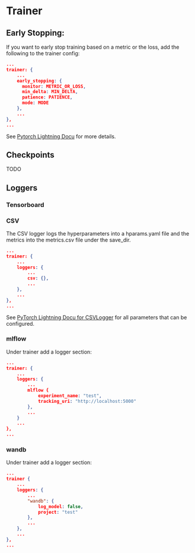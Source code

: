 # Trainer


## Early Stopping:

If you want to early stop training based on a metric or the loss, add the following to the trainer config:

``` json
...
trainer: {
    ...
    early_stopping: {
      monitor: METRIC_OR_LOSS,
      min_delta: MIN_DELTA,
      patience: PATIENCE,
      mode: MODE
    },
    ...
},
...
```

See [Pytorch Lightning Docu](https://pytorch-lightning.readthedocs.io/en/stable/common/early_stopping.html?highlight=early%20stopping#early-stopping-based-on-metric-using-the-earlystopping-callback) for more details.

## Checkpoints

TODO

## Loggers

### Tensorboard

### CSV

The CSV logger logs the hyperparameters into a hparams.yaml file and the metrics into the metrics.csv file under the save_dir.

``` json
...
trainer: {
    ...
    loggers: {
        ...
        csv: {},
        ...
    },
    ...
},
...
```


See [PyTorch Lightning Docu for CSVLogger](https://pytorch-lightning.readthedocs.io/en/0.9.0/api/pytorch_lightning.loggers.csv_logs.html) for all parameters that can be configured.

### mlflow
Under trainer add a logger section:

``` json
...
trainer: {
    ...
    loggers: {
        ...
        mlflow {
            experiment_name: "test",
            tracking_uri: "http://localhost:5000"
        },
        ...
    }
    ...
},
...
```

### wandb
Under trainer add a logger section:
``` json
...
trainer {
    ...
    loggers: {
        ...
        "wandb": {
            log_model: false,
            project: "test"
        },
        ...
    },
    ...
},
...
```